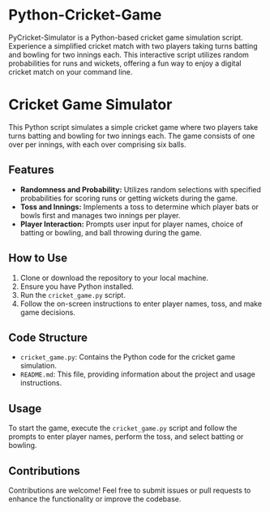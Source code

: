 # Python-Cricket-Game
PyCricket-Simulator is a Python-based cricket game simulation script. Experience a simplified cricket match with two players taking turns batting and bowling for two innings each. This interactive script utilizes random probabilities for runs and wickets, offering a fun way to enjoy a digital cricket match on your command line.


# Cricket Game Simulator

This Python script simulates a simple cricket game where two players take turns batting and bowling for two innings each. The game consists of one over per innings, with each over comprising six balls.

## Features

- **Randomness and Probability:** Utilizes random selections with specified probabilities for scoring runs or getting wickets during the game.
- **Toss and Innings:** Implements a toss to determine which player bats or bowls first and manages two innings per player.
- **Player Interaction:** Prompts user input for player names, choice of batting or bowling, and ball throwing during the game.

## How to Use

1. Clone or download the repository to your local machine.
2. Ensure you have Python installed.
3. Run the `cricket_game.py` script.
4. Follow the on-screen instructions to enter player names, toss, and make game decisions.

## Code Structure

- `cricket_game.py`: Contains the Python code for the cricket game simulation.
- `README.md`: This file, providing information about the project and usage instructions.

## Usage

To start the game, execute the `cricket_game.py` script and follow the prompts to enter player names, perform the toss, and select batting or bowling.

## Contributions

Contributions are welcome! Feel free to submit issues or pull requests to enhance the functionality or improve the codebase.
